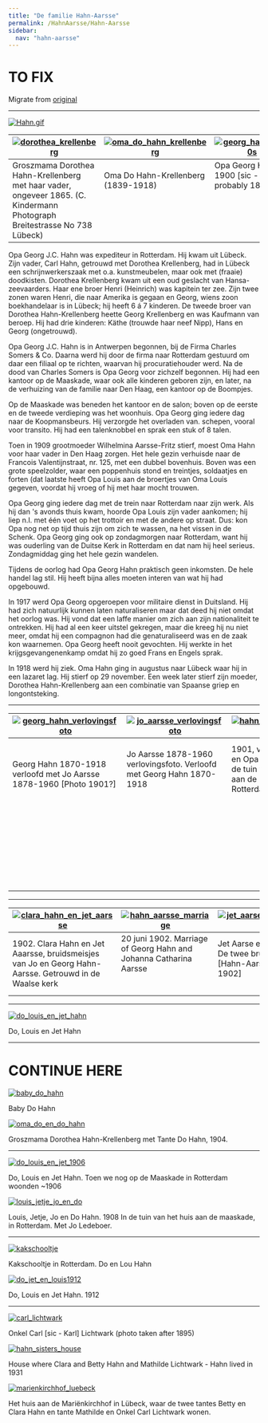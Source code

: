 ```yaml
---
title: "De familie Hahn-Aarsse"
permalink: /HahnAarsse/Hahn-Aarsse
sidebar:
  nav: "hahn-aarsse"
---
```



# TO FIX

Migrate from [original](https://www.nierstrasz.org/HahnAarsse/Hahn-Aarsse.html)

---

[![Hahn.gif](/assets/images/HahnAarsse/trees/Hahn.gif)](/assets/images/HahnAarsse/trees/Hahn.gif)

|[![dorothea_krellenberg](/assets/images/HahnAarsse/small/dorothea_krellenberg.jpg)](/assets/images/HahnAarsse/full/dorothea_krellenberg.jpg)|[![oma_do_hahn_krellenberg](/assets/images/HahnAarsse/small/oma_do_hahn_krellenberg.jpg)](/assets/images/HahnAarsse/full/oma_do_hahn_krellenberg.jpg)|[![georg_hahn_1890s](/assets/images/HahnAarsse/small/georg_hahn_1890s.jpg)](/assets/images/HahnAarsse/full/georg_hahn_1890s.jpg)|
| --- | --- | --- |
| Groszmama Dorothea Hahn-Krellenberg met haar vader, ongeveer 1865. (C. Kindermann Photograph Breitestrasse No 738 Lübeck) | Oma Do Hahn-Krellenberg (1839-1918) &nbsp;&nbsp;&nbsp;&nbsp;&nbsp;&nbsp;&nbsp;&nbsp;&nbsp;&nbsp; &nbsp;&nbsp;&nbsp;&nbsp;&nbsp;&nbsp;&nbsp;&nbsp;&nbsp;&nbsp; &nbsp;&nbsp;&nbsp;&nbsp;&nbsp;&nbsp;&nbsp;&nbsp;&nbsp;&nbsp; &nbsp;&nbsp;&nbsp;&nbsp;&nbsp;&nbsp;&nbsp;&nbsp;&nbsp;&nbsp; &nbsp;&nbsp;&nbsp;&nbsp;&nbsp;&nbsp;&nbsp;&nbsp;&nbsp;&nbsp; &nbsp;&nbsp;&nbsp;&nbsp;&nbsp;&nbsp;&nbsp;&nbsp;&nbsp;&nbsp; &nbsp;&nbsp;&nbsp;&nbsp;&nbsp;&nbsp;&nbsp;&nbsp;&nbsp;&nbsp; &nbsp;&nbsp;&nbsp;&nbsp;&nbsp;&nbsp;&nbsp;&nbsp;&nbsp;&nbsp; &nbsp;&nbsp;&nbsp;&nbsp;&nbsp;&nbsp;&nbsp;&nbsp;&nbsp;&nbsp; &nbsp;&nbsp;&nbsp;&nbsp;&nbsp;&nbsp;&nbsp;&nbsp;&nbsp;&nbsp; &nbsp;&nbsp;&nbsp;&nbsp;&nbsp;&nbsp;&nbsp;&nbsp;&nbsp;&nbsp; &nbsp;&nbsp;&nbsp;&nbsp;&nbsp;&nbsp;&nbsp;&nbsp;&nbsp;&nbsp; &nbsp;&nbsp;&nbsp;&nbsp;&nbsp;&nbsp;&nbsp;&nbsp;&nbsp;&nbsp; &nbsp;&nbsp;&nbsp;&nbsp;&nbsp;&nbsp;&nbsp;&nbsp;&nbsp;&nbsp; &nbsp;&nbsp;&nbsp;&nbsp;&nbsp;&nbsp;&nbsp;&nbsp;&nbsp;&nbsp; | Opa Georg Hahn in 1900 [sic - probably 1890s] &nbsp;&nbsp;&nbsp;&nbsp;&nbsp;&nbsp;&nbsp;&nbsp;&nbsp;&nbsp; &nbsp;&nbsp;&nbsp;&nbsp;&nbsp;&nbsp;&nbsp;&nbsp;&nbsp;&nbsp; &nbsp;&nbsp;&nbsp;&nbsp;&nbsp;&nbsp;&nbsp;&nbsp;&nbsp;&nbsp; &nbsp;&nbsp;&nbsp;&nbsp;&nbsp;&nbsp;&nbsp;&nbsp;&nbsp;&nbsp; &nbsp;&nbsp;&nbsp;&nbsp;&nbsp;&nbsp;&nbsp;&nbsp;&nbsp;&nbsp; &nbsp;&nbsp;&nbsp;&nbsp;&nbsp;&nbsp;&nbsp;&nbsp;&nbsp;&nbsp; &nbsp;&nbsp;&nbsp;&nbsp;&nbsp;&nbsp;&nbsp;&nbsp;&nbsp;&nbsp; &nbsp;&nbsp;&nbsp;&nbsp;&nbsp;&nbsp;&nbsp;&nbsp;&nbsp;&nbsp; &nbsp;&nbsp;&nbsp;&nbsp;&nbsp;&nbsp;&nbsp;&nbsp;&nbsp;&nbsp; &nbsp;&nbsp;&nbsp;&nbsp;&nbsp;&nbsp;&nbsp;&nbsp;&nbsp;&nbsp; &nbsp;&nbsp;&nbsp;&nbsp;&nbsp;&nbsp;&nbsp;&nbsp;&nbsp;&nbsp; &nbsp;&nbsp;&nbsp;&nbsp;&nbsp;&nbsp;&nbsp;&nbsp;&nbsp;&nbsp; &nbsp;&nbsp;&nbsp;&nbsp;&nbsp;&nbsp;&nbsp;&nbsp;&nbsp;&nbsp; &nbsp;&nbsp;&nbsp;&nbsp;&nbsp;&nbsp;&nbsp;&nbsp;&nbsp;&nbsp; |




Opa Georg J.C. Hahn was expediteur in Rotterdam. Hij kwam uit Lübeck. Zijn vader, Carl Hahn, getrouwd met Dorothea Krellenberg, had in Lübeck een schrijnwerkerszaak met o.a. kunstmeubelen, maar ook met (fraaie) doodkisten. Dorothea Krellenberg kwam uit een oud geslacht van Hansa-zeevaarders. Haar ene broer Henri (Heinrich) was kapitein ter zee. Zijn twee zonen waren Henri, die naar Amerika is gegaan en Georg, wiens zoon boekhandelaar is in Lübeck; hij heeft 6 á 7 kinderen. De tweede broer van Dorothea Hahn-Krellenberg heette Georg Krellenberg en was Kaufmann van beroep. Hij had drie kinderen: Käthe (trouwde haar neef Nipp), Hans en Georg (ongetrouwd).

Opa Georg J.C. Hahn is in Antwerpen begonnen, bij de Firma Charles Somers & Co. Daarna werd hij door de firma naar Rotterdam gestuurd om daar een filiaal op te richten, waarvan hij procuratiehouder werd. Na de dood van Charles Somers is Opa Georg voor zichzelf begonnen. Hij had een kantoor op de Maaskade, waar ook alle kinderen geboren zijn, en later, na de verhuizing van de familie naar Den Haag, een kantoor op de Boompjes.

Op de Maaskade was beneden het kantoor en de salon; boven op de eerste en de tweede verdieping was het woonhuis. Opa Georg ging iedere dag naar de Koopmansbeurs. Hij verzorgde het overladen van. schepen, vooral voor transito. Hij had een talenknobbel en sprak een stuk of 8 talen.

Toen in 1909 grootmoeder Wilhelmina Aarsse-Fritz stierf, moest Oma Hahn voor haar vader in Den Haag zorgen. Het hele gezin verhuisde naar de Francois Valentijnstraat, nr. 125, met een dubbel bovenhuis. Boven was een grote speelzolder, waar een poppenhuis stond en treintjes, soldaatjes en forten (dat laatste heeft Opa Louis aan de broertjes van Oma Louis gegeven, voordat hij vroeg of hij met haar mocht trouwen.

Opa Georg ging iedere dag met de trein naar Rotterdam naar zijn werk. Als hij dan 's avonds thuis kwam, hoorde Opa Louis zijn vader aankomen; hij liep n.I. met één voet op het trottoir en met de andere op straat. Dus: kon Opa nog net op tijd thuis zijn om zich te wassen, na het vissen in de Schenk. Opa Georg ging ook op zondagmorgen naar Rotterdam, want hij was ouderling van de Duitse Kerk in Rotterdam en dat nam hij heel serieus. Zondagmiddag ging het hele gezin wandelen.

Tijdens de oorlog had Opa Georg Hahn praktisch geen inkomsten. De hele handel lag stil. Hij heeft bijna alles moeten interen van wat hij had opgebouwd.

In 1917 werd Opa Georg opgeroepen voor militaire dienst in Duitsland. Hij had zich natuurlijk kunnen laten naturaliseren maar dat deed hij niet omdat het oorlog was. Hij vond dat een laffe manier om zich aan zijn nationaliteit te ontrekken. Hij had al een keer uitstel gekregen, maar die kreeg hij nu niet meer, omdat hij een compagnon had die genaturaliseerd was en de zaak kon waarnemen. Opa Georg heeft nooit gevochten. Hij werkte in het krijgsgevangenenkamp omdat hij zo goed Frans en Engels sprak.

In 1918 werd hij ziek. Oma Hahn ging in augustus naar Lübeck waar hij in een lazaret lag. Hij stierf op 29 november. Een week later stierf zijn moeder, Dorothea Hahn-Krellenberg aan een combinatie van Spaanse griep en longontsteking.

---


|[![georg_hahn_verlovingsfoto](/assets/images/HahnAarsse/small/georg_hahn_verlovingsfoto.jpg)](/assets/images/HahnAarsse/full/georg_hahn_verlovingsfoto.jpg)|[![jo_aarsse_verlovingsfoto](/assets/images/HahnAarsse/small/jo_aarsse_verlovingsfoto.jpg)](/assets/images/HahnAarsse/full/jo_aarsse_verlovingsfoto.jpg)|[![hahn_aarsse_verloofd](/assets/images/HahnAarsse/small/hahn_aarsse_verloofd.jpg)](/assets/images/HahnAarsse/full/hahn_aarsse_verloofd.jpg)|[![hahn_aarsse_verloving](/assets/images/HahnAarsse/small/hahn_aarsse_verloving.jpg)](/assets/images/HahnAarsse/full/hahn_aarsse_verloving.jpg)|
| --- | --- | --- | --- |
|Georg Hahn 1870-1918 verloofd met Jo Aarsse 1878-1960 [Photo 1901?] &nbsp;&nbsp;&nbsp;&nbsp;&nbsp;&nbsp;&nbsp;&nbsp;&nbsp;&nbsp;&nbsp; &nbsp;&nbsp;&nbsp;&nbsp;&nbsp;&nbsp;&nbsp;&nbsp;&nbsp;&nbsp;&nbsp; &nbsp;&nbsp;&nbsp;&nbsp;&nbsp;&nbsp;&nbsp;&nbsp;&nbsp;&nbsp;&nbsp; &nbsp;&nbsp;&nbsp;&nbsp;&nbsp;&nbsp;&nbsp;&nbsp;&nbsp;&nbsp;&nbsp; &nbsp;&nbsp;&nbsp;&nbsp;&nbsp;&nbsp;&nbsp;&nbsp;&nbsp;&nbsp;&nbsp; &nbsp;&nbsp;&nbsp;&nbsp;&nbsp;&nbsp;&nbsp;&nbsp;&nbsp;&nbsp;&nbsp; &nbsp;&nbsp;&nbsp;&nbsp;&nbsp;&nbsp;&nbsp;&nbsp;&nbsp;&nbsp;&nbsp; &nbsp;&nbsp;&nbsp;&nbsp;&nbsp;&nbsp;&nbsp;&nbsp;&nbsp;&nbsp;&nbsp; &nbsp;&nbsp;&nbsp;&nbsp;&nbsp;&nbsp;&nbsp;&nbsp;&nbsp;&nbsp;&nbsp; &nbsp;&nbsp;&nbsp;&nbsp;&nbsp;&nbsp;&nbsp;&nbsp;&nbsp;&nbsp;&nbsp; &nbsp;&nbsp;&nbsp;&nbsp;&nbsp;&nbsp;&nbsp;&nbsp;&nbsp;&nbsp;&nbsp; &nbsp;&nbsp;&nbsp;&nbsp;&nbsp;&nbsp;&nbsp;&nbsp;&nbsp;&nbsp;&nbsp; &nbsp;&nbsp;&nbsp;&nbsp;&nbsp;&nbsp;&nbsp;&nbsp;&nbsp;&nbsp;&nbsp; &nbsp;&nbsp;&nbsp;&nbsp;&nbsp;&nbsp;&nbsp;&nbsp;&nbsp;&nbsp;&nbsp; &nbsp;&nbsp;&nbsp;&nbsp;&nbsp;&nbsp;&nbsp;&nbsp;&nbsp;&nbsp;&nbsp; &nbsp;&nbsp;&nbsp;&nbsp;&nbsp;&nbsp;&nbsp;&nbsp;&nbsp;&nbsp;&nbsp; &nbsp;&nbsp;&nbsp;&nbsp;&nbsp;&nbsp;&nbsp;&nbsp;&nbsp;&nbsp;&nbsp; &nbsp;&nbsp;&nbsp;&nbsp;&nbsp;&nbsp;&nbsp;&nbsp;&nbsp;&nbsp;&nbsp; &nbsp;&nbsp;&nbsp;&nbsp;&nbsp;&nbsp;&nbsp;&nbsp;&nbsp;&nbsp;&nbsp; &nbsp;&nbsp;&nbsp;&nbsp;&nbsp;&nbsp;&nbsp;&nbsp;&nbsp;&nbsp;&nbsp; &nbsp;&nbsp;&nbsp;&nbsp;&nbsp;&nbsp;&nbsp;&nbsp;&nbsp;&nbsp;&nbsp; &nbsp;&nbsp;&nbsp;&nbsp;&nbsp;&nbsp;&nbsp;&nbsp;&nbsp;&nbsp;&nbsp; &nbsp;&nbsp;&nbsp;&nbsp;&nbsp;&nbsp;&nbsp;&nbsp;&nbsp;&nbsp;&nbsp; &nbsp;&nbsp;&nbsp;&nbsp;&nbsp;&nbsp;&nbsp;&nbsp;&nbsp;&nbsp;&nbsp; &nbsp;&nbsp;&nbsp;&nbsp;&nbsp;&nbsp;&nbsp;&nbsp;&nbsp;&nbsp;&nbsp; &nbsp;&nbsp;&nbsp;&nbsp;&nbsp;&nbsp;&nbsp;&nbsp;&nbsp;&nbsp;&nbsp; &nbsp;&nbsp;&nbsp;&nbsp;&nbsp;&nbsp;&nbsp;&nbsp;&nbsp;&nbsp;&nbsp; &nbsp;&nbsp;&nbsp;&nbsp;&nbsp;&nbsp;&nbsp;&nbsp;&nbsp;&nbsp;&nbsp; &nbsp;&nbsp;&nbsp;&nbsp;&nbsp;&nbsp;&nbsp;&nbsp;&nbsp;&nbsp;&nbsp; |Jo Aarsse 1878-1960 verlovingsfoto. Verloofd met Georg Hahn 1870-1918 &nbsp;&nbsp;&nbsp;&nbsp;&nbsp;&nbsp;&nbsp;&nbsp;&nbsp;&nbsp;&nbsp; &nbsp;&nbsp;&nbsp;&nbsp;&nbsp;&nbsp;&nbsp;&nbsp;&nbsp;&nbsp;&nbsp; &nbsp;&nbsp;&nbsp;&nbsp;&nbsp;&nbsp;&nbsp;&nbsp;&nbsp;&nbsp;&nbsp; &nbsp;&nbsp;&nbsp;&nbsp;&nbsp;&nbsp;&nbsp;&nbsp;&nbsp;&nbsp;&nbsp; &nbsp;&nbsp;&nbsp;&nbsp;&nbsp;&nbsp;&nbsp;&nbsp;&nbsp;&nbsp;&nbsp; &nbsp;&nbsp;&nbsp;&nbsp;&nbsp;&nbsp;&nbsp;&nbsp;&nbsp;&nbsp;&nbsp; &nbsp;&nbsp;&nbsp;&nbsp;&nbsp;&nbsp;&nbsp;&nbsp;&nbsp;&nbsp;&nbsp; &nbsp;&nbsp;&nbsp;&nbsp;&nbsp;&nbsp;&nbsp;&nbsp;&nbsp;&nbsp;&nbsp; &nbsp;&nbsp;&nbsp;&nbsp;&nbsp;&nbsp;&nbsp;&nbsp;&nbsp;&nbsp;&nbsp; &nbsp;&nbsp;&nbsp;&nbsp;&nbsp;&nbsp;&nbsp;&nbsp;&nbsp;&nbsp;&nbsp; &nbsp;&nbsp;&nbsp;&nbsp;&nbsp;&nbsp;&nbsp;&nbsp;&nbsp;&nbsp;&nbsp; &nbsp;&nbsp;&nbsp;&nbsp;&nbsp;&nbsp;&nbsp;&nbsp;&nbsp;&nbsp;&nbsp; &nbsp;&nbsp;&nbsp;&nbsp;&nbsp;&nbsp;&nbsp;&nbsp;&nbsp;&nbsp;&nbsp; &nbsp;&nbsp;&nbsp;&nbsp;&nbsp;&nbsp;&nbsp;&nbsp;&nbsp;&nbsp;&nbsp; &nbsp;&nbsp;&nbsp;&nbsp;&nbsp;&nbsp;&nbsp;&nbsp;&nbsp;&nbsp;&nbsp; &nbsp;&nbsp;&nbsp;&nbsp;&nbsp;&nbsp;&nbsp;&nbsp;&nbsp;&nbsp;&nbsp; &nbsp;&nbsp;&nbsp;&nbsp;&nbsp;&nbsp;&nbsp;&nbsp;&nbsp;&nbsp;&nbsp; &nbsp;&nbsp;&nbsp;&nbsp;&nbsp;&nbsp;&nbsp;&nbsp;&nbsp;&nbsp;&nbsp; &nbsp;&nbsp;&nbsp;&nbsp;&nbsp;&nbsp;&nbsp;&nbsp;&nbsp;&nbsp;&nbsp; &nbsp;&nbsp;&nbsp;&nbsp;&nbsp;&nbsp;&nbsp;&nbsp;&nbsp;&nbsp;&nbsp; &nbsp;&nbsp;&nbsp;&nbsp;&nbsp;&nbsp;&nbsp;&nbsp;&nbsp;&nbsp;&nbsp; &nbsp;&nbsp;&nbsp;&nbsp;&nbsp;&nbsp;&nbsp;&nbsp;&nbsp;&nbsp;&nbsp; &nbsp;&nbsp;&nbsp;&nbsp;&nbsp;&nbsp;&nbsp;&nbsp;&nbsp;&nbsp;&nbsp; &nbsp;&nbsp;&nbsp;&nbsp;&nbsp;&nbsp;&nbsp;&nbsp;&nbsp;&nbsp;&nbsp; &nbsp;&nbsp;&nbsp;&nbsp;&nbsp;&nbsp;&nbsp;&nbsp;&nbsp;&nbsp;&nbsp; &nbsp;&nbsp;&nbsp;&nbsp;&nbsp;&nbsp;&nbsp;&nbsp;&nbsp;&nbsp;&nbsp; &nbsp;&nbsp;&nbsp;&nbsp;&nbsp;&nbsp;&nbsp;&nbsp;&nbsp;&nbsp;&nbsp; &nbsp;&nbsp;&nbsp;&nbsp;&nbsp;&nbsp;&nbsp;&nbsp;&nbsp;&nbsp;&nbsp; &nbsp;&nbsp;&nbsp;&nbsp;&nbsp;&nbsp;&nbsp;&nbsp;&nbsp;&nbsp;&nbsp; |1901, verloofd. Oma en Opa Hahn-Aarse in de tuin van het huis aan de Maaskade, Rotterdam. &nbsp;&nbsp;&nbsp;&nbsp;&nbsp;&nbsp;&nbsp;&nbsp;&nbsp;&nbsp;&nbsp; &nbsp;&nbsp;&nbsp;&nbsp;&nbsp;&nbsp;&nbsp;&nbsp;&nbsp;&nbsp;&nbsp; &nbsp;&nbsp;&nbsp;&nbsp;&nbsp;&nbsp;&nbsp;&nbsp;&nbsp;&nbsp;&nbsp; &nbsp;&nbsp;&nbsp;&nbsp;&nbsp;&nbsp;&nbsp;&nbsp;&nbsp;&nbsp;&nbsp; &nbsp;&nbsp;&nbsp;&nbsp;&nbsp;&nbsp;&nbsp;&nbsp;&nbsp;&nbsp;&nbsp; &nbsp;&nbsp;&nbsp;&nbsp;&nbsp;&nbsp;&nbsp;&nbsp;&nbsp;&nbsp;&nbsp; &nbsp;&nbsp;&nbsp;&nbsp;&nbsp;&nbsp;&nbsp;&nbsp;&nbsp;&nbsp;&nbsp; &nbsp;&nbsp;&nbsp;&nbsp;&nbsp;&nbsp;&nbsp;&nbsp;&nbsp;&nbsp;&nbsp; &nbsp;&nbsp;&nbsp;&nbsp;&nbsp;&nbsp;&nbsp;&nbsp;&nbsp;&nbsp;&nbsp; &nbsp;&nbsp;&nbsp;&nbsp;&nbsp;&nbsp;&nbsp;&nbsp;&nbsp;&nbsp;&nbsp; &nbsp;&nbsp;&nbsp;&nbsp;&nbsp;&nbsp;&nbsp;&nbsp;&nbsp;&nbsp;&nbsp; &nbsp;&nbsp;&nbsp;&nbsp;&nbsp;&nbsp;&nbsp;&nbsp;&nbsp;&nbsp;&nbsp; &nbsp;&nbsp;&nbsp;&nbsp;&nbsp;&nbsp;&nbsp;&nbsp;&nbsp;&nbsp;&nbsp; &nbsp;&nbsp;&nbsp;&nbsp;&nbsp;&nbsp;&nbsp;&nbsp;&nbsp;&nbsp;&nbsp; &nbsp;&nbsp;&nbsp;&nbsp;&nbsp;&nbsp;&nbsp;&nbsp;&nbsp;&nbsp;&nbsp; &nbsp;&nbsp;&nbsp;&nbsp;&nbsp;&nbsp;&nbsp;&nbsp;&nbsp;&nbsp;&nbsp; &nbsp;&nbsp;&nbsp;&nbsp;&nbsp;&nbsp;&nbsp;&nbsp;&nbsp;&nbsp;&nbsp; &nbsp;&nbsp;&nbsp;&nbsp;&nbsp;&nbsp;&nbsp;&nbsp;&nbsp;&nbsp;&nbsp; &nbsp;&nbsp;&nbsp;&nbsp;&nbsp;&nbsp;&nbsp;&nbsp;&nbsp;&nbsp;&nbsp; &nbsp;&nbsp;&nbsp;&nbsp;&nbsp;&nbsp;&nbsp;&nbsp;&nbsp;&nbsp;&nbsp; &nbsp;&nbsp;&nbsp;&nbsp;&nbsp;&nbsp;&nbsp;&nbsp;&nbsp;&nbsp;&nbsp; &nbsp;&nbsp;&nbsp;&nbsp;&nbsp;&nbsp;&nbsp;&nbsp;&nbsp;&nbsp;&nbsp; &nbsp;&nbsp;&nbsp;&nbsp;&nbsp;&nbsp;&nbsp;&nbsp;&nbsp;&nbsp;&nbsp; &nbsp;&nbsp;&nbsp;&nbsp;&nbsp;&nbsp;&nbsp;&nbsp;&nbsp;&nbsp;&nbsp; &nbsp;&nbsp;&nbsp;&nbsp;&nbsp;&nbsp;&nbsp;&nbsp;&nbsp;&nbsp;&nbsp; &nbsp;&nbsp;&nbsp;&nbsp;&nbsp;&nbsp;&nbsp;&nbsp;&nbsp;&nbsp;&nbsp; |1901 - Verlovingsfeest van Oma en Opa Hahn-Aarsse in Lübeck. Van links naar rechts: Tante Betty Hahn, Oma en Opa Hahn, daarvoor Groszmama tussen Gertrud en Lenie Lichtwark in; daarachter Tante Mathilde en Onkel Carl Lichtwark-Hahn, met zoontje Carl, en [Mathilde?]|

---


|[![clara_hahn_en_jet_aarsse](/assets/images/HahnAarsse/small/clara_hahn_en_jet_aarsse.jpg)](/assets/images/HahnAarsse/full/clara_hahn_en_jet_aarsse.jpg)|[![hahn_aarsse_marriage](/assets/images/HahnAarsse/small/hahn_aarsse_marriage.jpg)](/assets/images/HahnAarsse/full/hahn_aarsse_marriage.jpg)|[![jet_aarse_en_clara_hahn](/assets/images/HahnAarsse/small/jet_aarse_en_clara_hahn.jpg)](/assets/images/HahnAarsse/full/jet_aarse_en_clara_hahn.jpg)|
| --- | --- | --- |
|1902. Clara Hahn en Jet Aaarsse, bruidsmeisjes van Jo en Georg Hahn-Aarsse. Getrouwd in de Waalse kerk | 20 juni 1902. Marriage of Georg Hahn and Johanna Catharina Aarsse &nbsp;&nbsp;&nbsp;&nbsp;&nbsp;&nbsp;&nbsp;&nbsp;&nbsp;&nbsp;&nbsp; &nbsp;&nbsp;&nbsp;&nbsp;&nbsp;&nbsp;&nbsp;&nbsp;&nbsp;&nbsp;&nbsp; &nbsp;&nbsp;&nbsp;&nbsp;&nbsp;&nbsp;&nbsp;&nbsp;&nbsp;&nbsp;&nbsp; &nbsp;&nbsp;&nbsp;&nbsp;&nbsp;&nbsp;&nbsp;&nbsp;&nbsp;&nbsp;&nbsp; &nbsp;&nbsp;&nbsp;&nbsp;&nbsp;&nbsp;&nbsp;&nbsp;&nbsp;&nbsp;&nbsp; &nbsp;&nbsp;&nbsp;&nbsp;&nbsp;&nbsp;&nbsp;&nbsp;&nbsp;&nbsp;&nbsp; | Jet Aarse en Clara Hahn. De twee bruidsmeisjes [Hahn-Aarsse marriage, 1902] &nbsp;&nbsp;&nbsp;&nbsp;&nbsp;&nbsp;&nbsp;&nbsp;&nbsp;&nbsp;&nbsp; &nbsp;&nbsp;&nbsp;&nbsp;&nbsp;&nbsp;&nbsp;&nbsp;&nbsp;&nbsp;&nbsp; &nbsp;&nbsp;&nbsp;&nbsp;&nbsp;&nbsp;&nbsp;&nbsp;&nbsp;&nbsp;&nbsp; &nbsp;&nbsp;&nbsp;&nbsp;&nbsp;&nbsp;&nbsp;&nbsp;&nbsp;&nbsp;&nbsp; |

---

[![do_louis_en_jet_hahn](/assets/images/HahnAarsse/full/do_louis_en_jet_hahn.jpg)](/assets/images/HahnAarsse/full/do_louis_en_jet_hahn.jpg)

Do, Louis en Jet Hahn

---

# CONTINUE HERE

[![baby_do_hahn](/assets/images/HahnAarsse/small/baby_do_hahn.jpg)](/assets/images/HahnAarsse/full/baby_do_hahn.jpg)


Baby Do Hahn

[![oma_do_en_do_hahn](/assets/images/HahnAarsse/small/oma_do_en_do_hahn.jpg)](/assets/images/HahnAarsse/full/oma_do_en_do_hahn.jpg)


Groszmama Dorothea Hahn-Krellenberg met Tante Do Hahn, 1904.

---

[![do_louis_en_jet_1906](/assets/images/HahnAarsse/small/do_louis_en_jet_1906.jpg)](/assets/images/HahnAarsse/full/do_louis_en_jet_1906.jpg)


Do, Louis en Jet Hahn. Toen we nog op de Maaskade in Rotterdam woonden ~1906

[![louis_jetje_jo_en_do](/assets/images/HahnAarsse/small/louis_jetje_jo_en_do.jpg)](/assets/images/HahnAarsse/full/louis_jetje_jo_en_do.jpg)


Louis, Jetje, Jo en Do Hahn. 1908 In de tuin van het huis aan de maaskade, in Rotterdam. Met Jo Ledeboer.

---

[![kakschooltje](/assets/images/HahnAarsse/small/kakschooltje.jpg)](/assets/images/HahnAarsse/full/kakschooltje.jpg)


Kakschooltje in Rotterdam. Do en Lou Hahn

[![do_jet_en_louis1912](/assets/images/HahnAarsse/small/do_jet_en_louis1912.jpg)](/assets/images/HahnAarsse/full/do_jet_en_louis1912.jpg)


Do, Louis en Jet Hahn. 1912

---

[![carl_lichtwark](/assets/images/HahnAarsse/small/carl_lichtwark.jpg)](/assets/images/HahnAarsse/full/carl_lichtwark.jpg)


Onkel Carl [sic - Karl] Lichtwark (photo taken after 1895)

[![hahn_sisters_house](/assets/images/HahnAarsse/small/hahn_sisters_house.jpg)](/assets/images/HahnAarsse/full/hahn_sisters_house.jpg)


House where Clara and Betty Hahn and Mathilde Lichtwark - Hahn lived in 1931

[![marienkirchhof_luebeck](/assets/images/HahnAarsse/small/marienkirchhof_luebeck.jpg)](/assets/images/HahnAarsse/full/marienkirchhof_luebeck.jpg)


Het huis aan de Mariënkirchhof in Lübeck, waar de twee tantes Betty en Clara Hahn en tante Mathilde en Onkel Carl Lichtwark wonen.
